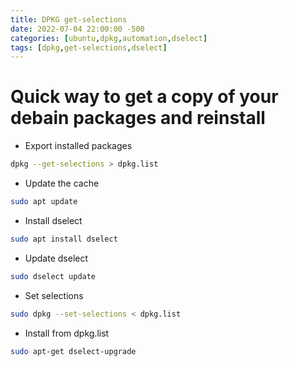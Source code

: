 ```yaml
---
title: DPKG get-selections
date: 2022-07-04 22:00:00 -500
categories: [ubuntu,dpkg,automation,dselect]
tags: [dpkg,get-selections,dselect]
---
```

# Quick way to get a copy of your debain packages and reinstall

* Export installed packages

```bash
dpkg --get-selections > dpkg.list
```
* Update the cache

```bash
sudo apt update
```

* Install dselect

```bash
sudo apt install dselect
```

* Update dselect

```bash
sudo dselect update
```

* Set selections

```bash
sudo dpkg --set-selections < dpkg.list
```

* Install from dpkg.list

```bash
sudo apt-get dselect-upgrade
```
